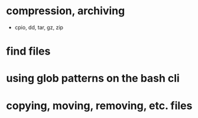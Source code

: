 # compression, archiving
- cpio, dd, tar, gz, zip

# find files
# using glob patterns on the bash cli
# copying, moving, removing, etc. files

